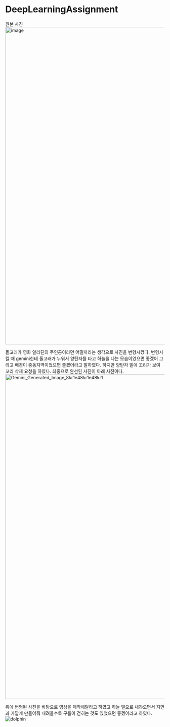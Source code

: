 # DeepLearningAssignment

원본 사진
<img width="1000" height="1000" alt="image" src="https://github.com/user-attachments/assets/cefffb3e-9846-4e90-ab5d-c93bce230e37" />

돌고래가 영화 알라딘의 주인공이라면 어떨까라는 생각으로 사진을 변형시켰다. 변형시킬 때 gemini한테 돌고래가 누워서 양탄자를 타고 하늘을 나는 모습이었으면 좋겠어 그리고 배경이 중동지역이었으면 졸겠어라고 말하였다. 하지만 양탄자 밑에 꼬리가 보여 꼬리 삭제 요청을 하였다. 최종으로 완선된 사진이 아래 사진이다.
<img width="1024" height="1024" alt="Gemini_Generated_Image_8kr1e48kr1e48kr1" src="https://github.com/user-attachments/assets/88b960dd-1764-43d5-b274-f67500e59921" />

위에 변형된 사진을 바탕으로 영상을 제작해달라고 하였고 하늘 밑으로 내랴오면서 지면과 가깝게 만들어줘 내려올수록 구름이 걷히는 것도 있었으면 좋겠어라고 하였다.
![dolphin](https://github.com/user-attachments/assets/5f67afbd-76ea-459c-b923-21427c3c6d0d)
